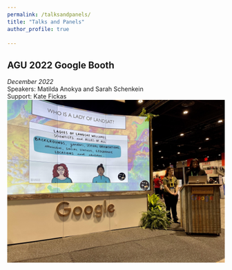```yaml
---
permalink: /talksandpanels/
title: "Talks and Panels"
author_profile: true

---
```


## **AGU 2022 Google Booth**
*December 2022*\
Speakers: Matilda Anokya and Sarah Schenkein\
Support: Kate Fickas\
![network image](https://raw.githubusercontent.com/ladiesoflandsat/ladiesoflandsat.github.io/gh-pages/images/AGU2022talk.jpg)

